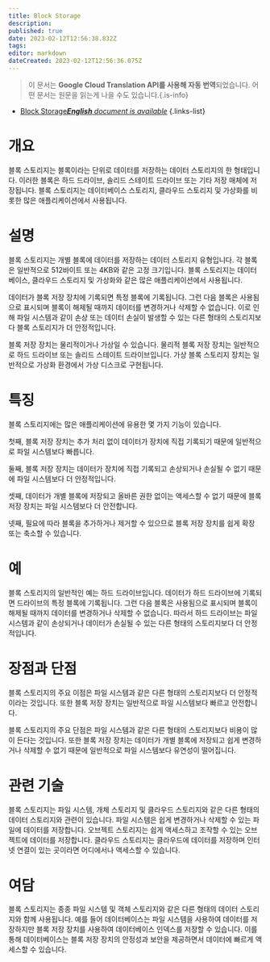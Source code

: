```yaml
---
title: Block Storage
description: 
published: true
date: 2023-02-12T12:56:38.832Z
tags: 
editor: markdown
dateCreated: 2023-02-12T12:56:36.075Z
---
```


> 이 문서는 **Google Cloud Translation API를 사용해 자동 번역**되었습니다.
어떤 문서는 원문을 읽는게 나을 수도 있습니다.{.is-info}



- [Block Storage***English** document is available*](/en/Knowledge-base/Dictionary/block-storage)
{.links-list}


# 개요

블록 스토리지는 블록이라는 단위로 데이터를 저장하는 데이터 스토리지의 한 형태입니다. 이러한 블록은 하드 드라이브, 솔리드 스테이트 드라이브 또는 기타 저장 매체에 저장됩니다. 블록 스토리지는 데이터베이스 스토리지, 클라우드 스토리지 및 가상화를 비롯한 많은 애플리케이션에서 사용됩니다.

# 설명

블록 스토리지는 개별 블록에 데이터를 저장하는 데이터 스토리지 유형입니다. 각 블록은 일반적으로 512바이트 또는 4KB와 같은 고정 크기입니다. 블록 스토리지는 데이터베이스, 클라우드 스토리지 및 가상화와 같은 많은 애플리케이션에서 사용됩니다.

데이터가 블록 저장 장치에 기록되면 특정 블록에 기록됩니다. 그런 다음 블록은 사용됨으로 표시되며 블록이 해제될 때까지 데이터를 변경하거나 삭제할 수 없습니다. 이로 인해 파일 시스템과 같이 손상 또는 데이터 손실이 발생할 수 있는 다른 형태의 스토리지보다 블록 스토리지가 더 안정적입니다.

블록 저장 장치는 물리적이거나 가상일 수 있습니다. 물리적 블록 저장 장치는 일반적으로 하드 드라이브 또는 솔리드 스테이트 드라이브입니다. 가상 블록 스토리지 장치는 일반적으로 가상화 환경에서 가상 디스크로 구현됩니다.

# 특징

블록 스토리지에는 많은 애플리케이션에 유용한 몇 가지 기능이 있습니다.

첫째, 블록 저장 장치는 추가 처리 없이 데이터가 장치에 직접 기록되기 때문에 일반적으로 파일 시스템보다 빠릅니다.

둘째, 블록 저장 장치는 데이터가 장치에 직접 기록되고 손상되거나 손실될 수 없기 때문에 파일 시스템보다 더 안정적입니다.

셋째, 데이터가 개별 블록에 저장되고 올바른 권한 없이는 액세스할 수 없기 때문에 블록 저장 장치는 파일 시스템보다 더 안전합니다.

넷째, 필요에 따라 블록을 추가하거나 제거할 수 있으므로 블록 저장 장치를 쉽게 확장 또는 축소할 수 있습니다.

# 예

블록 스토리지의 일반적인 예는 하드 드라이브입니다. 데이터가 하드 드라이브에 기록되면 드라이브의 특정 블록에 기록됩니다. 그런 다음 블록은 사용됨으로 표시되며 블록이 해제될 때까지 데이터를 변경하거나 삭제할 수 없습니다. 따라서 하드 드라이브는 파일 시스템과 같이 손상되거나 데이터가 손실될 수 있는 다른 형태의 스토리지보다 더 안정적입니다.

# 장점과 단점

블록 스토리지의 주요 이점은 파일 시스템과 같은 다른 형태의 스토리지보다 더 안정적이라는 것입니다. 또한 블록 저장 장치는 일반적으로 파일 시스템보다 빠르고 안전합니다.

블록 스토리지의 주요 단점은 파일 시스템과 같은 다른 형태의 스토리지보다 비용이 많이 든다는 것입니다. 또한 블록 저장 장치는 데이터가 개별 블록에 저장되고 쉽게 변경하거나 삭제할 수 없기 때문에 일반적으로 파일 시스템보다 유연성이 떨어집니다.

# 관련 기술

블록 스토리지는 파일 시스템, 개체 스토리지 및 클라우드 스토리지와 같은 다른 형태의 데이터 스토리지와 관련이 있습니다. 파일 시스템은 쉽게 변경하거나 삭제할 수 있는 파일에 데이터를 저장합니다. 오브젝트 스토리지는 쉽게 액세스하고 조작할 수 있는 오브젝트에 데이터를 저장합니다. 클라우드 스토리지는 클라우드에 데이터를 저장하며 인터넷 연결이 있는 곳이라면 어디에서나 액세스할 수 있습니다.

# 여담

블록 스토리지는 종종 파일 시스템 및 객체 스토리지와 같은 다른 형태의 데이터 스토리지와 함께 사용됩니다. 예를 들어 데이터베이스는 파일 시스템을 사용하여 데이터를 저장하지만 블록 저장 장치를 사용하여 데이터베이스 인덱스를 저장할 수 있습니다. 이를 통해 데이터베이스는 블록 저장 장치의 안정성과 보안을 제공하면서 데이터에 빠르게 액세스할 수 있습니다.